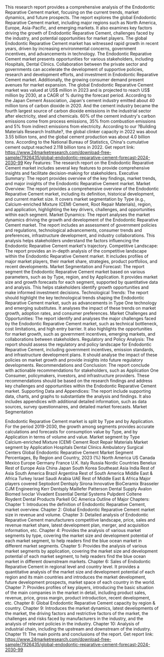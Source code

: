 This research report provides a comprehensive analysis of the Endodontic Reparative Cement market, focusing on the current trends, market dynamics, and future prospects. The report explores the global Endodontic Reparative Cement market, including major regions such as North America, Europe, Asia-Pacific, and emerging markets. It also examines key factors driving the growth of Endodontic Reparative Cement, challenges faced by the industry, and potential opportunities for market players.
The global Endodontic Reparative Cement market has witnessed rapid growth in recent years, driven by increasing environmental concerns, government incentives, and advancements in technology. The Endodontic Reparative Cement market presents opportunities for various stakeholders, including Hospitals, Dental Clinics. Collaboration between the private sector and governments can accelerate the development of supportive policies, research and development efforts, and investment in Endodontic Reparative Cement market. Additionally, the growing consumer demand present avenues for market expansion.
The global Endodontic Reparative Cement market was valued at US$ million in 2023 and is projected to reach US$ million by 2030, at a CAGR of % during the forecast period.
According to the Japan Cement Association, Japan's cement industry emitted about 40 million tons of carbon dioxide in 2020. And the cement industry became the fourth largest source of carbon dioxide emissions in the industrial sector after electricity, steel and chemicals. 60% of the cement industry's carbon emissions come from process emissions, 35% from combustion emissions and 5% from indirect emissions from electricity. According to our ?Building Materials Research Institute?, the global clinker capacity in 2022 was about 3.55 billion tons, and the global cement production was about 4.0 billion tons. According to the National Bureau of Statistics, China's cumulative cement output reached 2.118 billion tons in 2022.
Get report link: https://www.24marketresearch.com/download-free-sample/7926435/global-endodontic-reparative-cement-forecast-2024-2030-99 
Key Features:
The research report on the Endodontic Reparative Cement market includes several key features to provide comprehensive insights and facilitate decision-making for stakeholders.
Executive Summary: The report provides overview of the key findings, market trends, and major insights of the Endodontic Reparative Cement market.
Market Overview: The report provides a comprehensive overview of the Endodontic Reparative Cement market, including its definition, historical development, and current market size. It covers market segmentation by Type (e.g., Calcium-enriched Mixture (CEM) Cement, Root Repair Materials), region, and application, highlighting the key drivers, challenges, and opportunities within each segment.
Market Dynamics: The report analyses the market dynamics driving the growth and development of the Endodontic Reparative Cement market. The report includes an assessment of government policies and regulations, technological advancements, consumer trends and preferences, infrastructure development, and industry collaborations. This analysis helps stakeholders understand the factors influencing the Endodontic Reparative Cement market's trajectory.
Competitive Landscape: The report provides an in-depth analysis of the competitive landscape within the Endodontic Reparative Cement market. It includes profiles of major market players, their market share, strategies, product portfolios, and recent developments.
Market Segmentation and Forecast: The report segment the Endodontic Reparative Cement market based on various parameters, such as by Type, region, and by Application. It provides market size and growth forecasts for each segment, supported by quantitative data and analysis. This helps stakeholders identify growth opportunities and make informed investment decisions.
Technological Trends: The report should highlight the key technological trends shaping the Endodontic Reparative Cement market, such as advancements in Type One technology and emerging substitutes. It analyses the impact of these trends on market growth, adoption rates, and consumer preferences.
Market Challenges and Opportunities: The report identify and analyses the major challenges faced by the Endodontic Reparative Cement market, such as technical bottleneck, cost limitations, and high entry barrier. It also highlights the opportunities for market growth, such as government incentives, emerging markets, and collaborations between stakeholders.
Regulatory and Policy Analysis: The report should assess the regulatory and policy landscape for Endodontic Reparative Cement, including government incentives, emission standards, and infrastructure development plans. It should analyse the impact of these policies on market growth and provide insights into future regulatory developments.
Recommendations and Conclusion: The report conclude with actionable recommendations for stakeholders, such as Application One Consumer, policymakers, investors, and infrastructure providers. These recommendations should be based on the research findings and address key challenges and opportunities within the Endodontic Reparative Cement market.
Supporting Data and Appendices: The report include supporting data, charts, and graphs to substantiate the analysis and findings. It also includes appendices with additional detailed information, such as data sources, survey questionnaires, and detailed market forecasts.
Market Segmentation

Endodontic Reparative Cement market is split by Type and by Application. For the period 2019-2030, the growth among segments provides accurate calculations and forecasts for consumption value by Type, and by Application in terms of volume and value.
Market segment by Type
Calcium-enriched Mixture (CEM) Cement
Root Repair Materials
Market segment by Application
Hospitals
Dental Clinics
Ambulatory Surgical Centers
Global Endodontic Reparative Cement Market Segment Percentages, By Region and Country, 2023 (%)
North America
US
Canada
Mexico
Europe
Germany
France
U.K.
Italy
Russia
Nordic Countries
Benelux
Rest of Europe
Asia
China
Japan
South Korea
Southeast Asia
India
Rest of Asia
South America
Brazil
Argentina
Rest of South America
Middle East & Africa
Turkey
Israel
Saudi Arabia
UAE
Rest of Middle East & Africa
Major players covered
Septodont
Dentsply Sirona
Innovative BioCeramix
Brasseler
CJM Engineering
Kerr
Dentsply Maillefer
Patterson Dental Supply
Avalon Biomed
Ivoclar Vivadent
Essential Dental Systems
Pulpdent
Coltene
Roydent Dental Products
Parkell
GC America
Outline of Major Chapters:
Chapter 1: Introduces the definition of Endodontic Reparative Cement, market overview.
Chapter 2: Global Endodontic Reparative Cement market size in revenue and volume.
Chapter 3: Detailed analysis of Endodontic Reparative Cement manufacturers competitive landscape, price, sales and revenue market share, latest development plan, merger, and acquisition information, etc.
Chapter 4: Provides the analysis of various market segments by type, covering the market size and development potential of each market segment, to help readers find the blue ocean market in different market segments.
Chapter 5: Provides the analysis of various market segments by application, covering the market size and development potential of each market segment, to help readers find the blue ocean market in different downstream markets.
Chapter 6: Sales of Endodontic Reparative Cement in regional level and country level. It provides a quantitative analysis of the market size and development potential of each region and its main countries and introduces the market development, future development prospects, market space of each country in the world.
Chapter 7: Provides profiles of key players, introducing the basic situation of the main companies in the market in detail, including product sales, revenue, price, gross margin, product introduction, recent development, etc.
Chapter 8: Global Endodontic Reparative Cement capacity by region & country.
Chapter 9: Introduces the market dynamics, latest developments of the market, the driving factors and restrictive factors of the market, the challenges and risks faced by manufacturers in the industry, and the analysis of relevant policies in the industry.
Chapter 10: Analysis of industrial chain, including the upstream and downstream of the industry.
Chapter 11: The main points and conclusions of the report.
Get report link: https://www.24marketresearch.com/download-free-sample/7926435/global-endodontic-reparative-cement-forecast-2024-2030-99 
